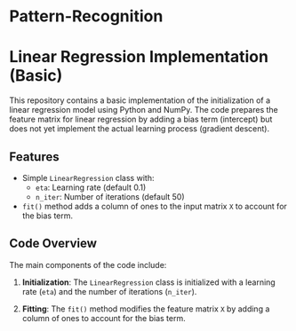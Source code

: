 # Pattern-Recognition

# Linear Regression Implementation (Basic)

This repository contains a basic implementation of the initialization of a linear regression model using Python and NumPy. The code prepares the feature matrix for linear regression by adding a bias term (intercept) but does not yet implement the actual learning process (gradient descent).

## Features

- Simple `LinearRegression` class with:
  - `eta`: Learning rate (default 0.1)
  - `n_iter`: Number of iterations (default 50)
- `fit()` method adds a column of ones to the input matrix `X` to account for the bias term.

## Code Overview

The main components of the code include:

1. **Initialization**:
   The `LinearRegression` class is initialized with a learning rate (`eta`) and the number of iterations (`n_iter`).

2. **Fitting**:
   The `fit()` method modifies the feature matrix `X` by adding a column of ones to account for the bias term.



